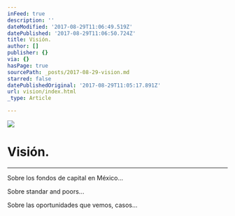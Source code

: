 ```yaml
---
inFeed: true
description: ''
dateModified: '2017-08-29T11:06:49.519Z'
datePublished: '2017-08-29T11:06:50.724Z'
title: Visión.
author: []
publisher: {}
via: {}
hasPage: true
sourcePath: _posts/2017-08-29-vision.md
starred: false
datePublishedOriginal: '2017-08-29T11:05:17.891Z'
url: vision/index.html
_type: Article

---
```

![](https://imgflo.herokuapp.com/graph/2b2431f8e7ba7b0/e89dabd3014ea92f3a662341751992cb/croprotate.jpg?cropheight=3167&cropwidth=4713&degrees=0&input=https%3A%2F%2Fthe-grid-user-content.s3-us-west-2.amazonaws.com%2F13953c5a-422d-4dfd-88ba-6f7c59b8068a.jpg&x=0&y=0)

# Visión.

---

Sobre los fondos de capital en México...

Sobre standar and poors...

Sobre las oportunidades que vemos, casos...